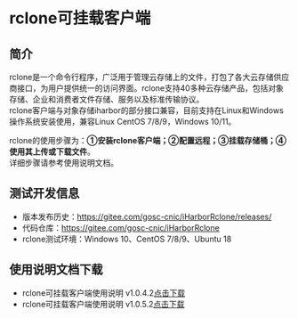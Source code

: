 # rclone可挂载客户端  

## 简介  
rclone是一个命令行程序，广泛用于管理云存储上的文件，打包了各大云存储供应商接口，为用户提供统一的访问界面。rclone支持40多种云存储产品，包括对象存储、企业和消费者文件存储、服务以及标准传输协议。  
rclone客户端与对象存储iharbor的部分接口兼容，目前支持在Linux和Windows操作系统安装使用，兼容Linux CentOS 7/8/9，Windows 10/11。 

rclone的使用步骤为：**①安装rclone客户端；②配置远程；③挂载存储桶；④使用其上传或下载文件**。  
详细步骤请参考使用说明文档。  

## 测试开发信息
- 版本发布历史：https://gitee.com/gosc-cnic/iHarborRclone/releases/
- 代码仓库：https://gitee.com/gosc-cnic/iHarborRclone
- rclone测试环境：Windows 10、CentOS 7/8/9、Ubuntu 18
## 使用说明文档下载
- rclone可挂载客户端使用说明 v1.0.4.2[点击下载](https://obs.cstcloud.cn/share/obs/rclone-doc/doc/iharbor%E5%AF%B9%E8%B1%A1%E5%AD%98%E5%82%A8rclone%E5%AE%A2%E6%88%B7%E7%AB%AF%E7%94%A8%E6%88%B7%E6%89%8B%E5%86%8Cv1.0.4.2.pdf)  
- rclone可挂载客户端使用说明 v1.0.5.2[点击下载](https://obs.cstcloud.cn/share/obs/rclone-doc/doc/iharbor%E5%AF%B9%E8%B1%A1%E5%AD%98%E5%82%A8rclone%E5%AE%A2%E6%88%B7%E7%AB%AF%E7%94%A8%E6%88%B7%E6%89%8B%E5%86%8Cv1.0.5.2.pdf)
